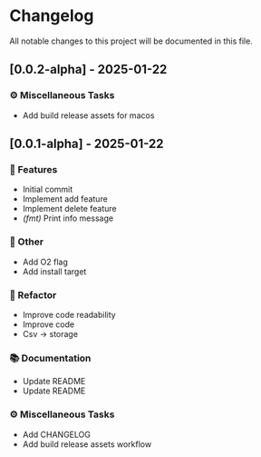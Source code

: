 # Changelog

All notable changes to this project will be documented in this file.

## [0.0.2-alpha] - 2025-01-22

### ⚙️ Miscellaneous Tasks

- Add build release assets for macos

## [0.0.1-alpha] - 2025-01-22

### 🚀 Features

- Initial commit
- Implement add feature
- Implement delete feature
- *(fmt)* Print info message

### 💼 Other

- Add O2 flag
- Add install target

### 🚜 Refactor

- Improve code readability
- Improve code
- Csv -> storage

### 📚 Documentation

- Update README
- Update README

### ⚙️ Miscellaneous Tasks

- Add CHANGELOG
- Add build release assets workflow

<!-- generated by git-cliff -->
